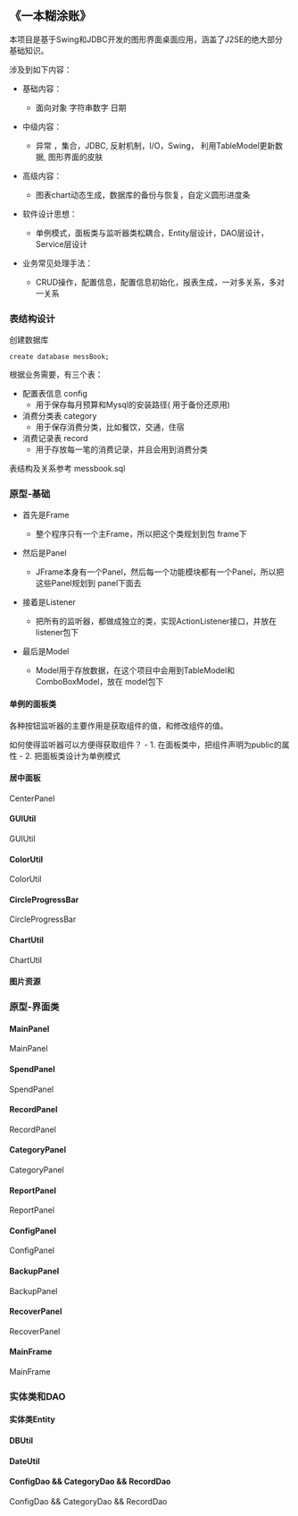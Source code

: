 ## 《一本糊涂账》

本项目是基于Swing和JDBC开发的图形界面桌面应用，涵盖了J2SE的绝大部分基础知识。

涉及到如下内容：
- 基础内容：
    - 面向对象 字符串数字 日期

- 中级内容：
    - 异常 ，集合，JDBC, 反射机制，I/O，Swing， 利用TableModel更新数据, 图形界面的皮肤

- 高级内容：
    - 图表chart动态生成，数据库的备份与恢复，自定义圆形进度条

- 软件设计思想：
    - 单例模式，面板类与监听器类松耦合，Entity层设计，DAO层设计，Service层设计

- 业务常见处理手法：
    - CRUD操作，配置信息，配置信息初始化，报表生成，一对多关系，多对一关系

### 表结构设计

创建数据库
```
create database messBook;
```
根据业务需要，有三个表：
- 配置表信息 config
    - 用于保存每月预算和Mysql的安装路径( 用于备份还原用)
- 消费分类表 category
    - 用于保存消费分类，比如餐饮，交通，住宿
- 消费记录表 record
    - 用于存放每一笔的消费记录，并且会用到消费分类
    
表结构及关系参考 messbook.sql

### 原型-基础
- 首先是Frame
    * 整个程序只有一个主Frame，所以把这个类规划到包 frame下

- 然后是Panel
    * JFrame本身有一个Panel，然后每一个功能模块都有一个Panel，所以把这些Panel规划到 panel下面去

- 接着是Listener
    * 把所有的监听器，都做成独立的类，实现ActionListener接口，并放在 listener包下

- 最后是Model
    * Model用于存放数据，在这个项目中会用到TableModel和ComboBoxModel，放在 model包下

#### 单例的面板类
各种按钮监听器的主要作用是获取组件的值，和修改组件的值。

如何使得监听器可以方便得获取组件？
    - 1. 在面板类中，把组件声明为public的属性
    - 2. 把面板类设计为单例模式

#### 居中面板
CenterPanel

#### GUIUtil
GUIUtil

#### ColorUtil
ColorUtil

#### CircleProgressBar
CircleProgressBar

#### ChartUtil
ChartUtil

#### 图片资源

### 原型-界面类

#### MainPanel
MainPanel

#### SpendPanel
SpendPanel

#### RecordPanel
RecordPanel

#### CategoryPanel
CategoryPanel

#### ReportPanel
ReportPanel

#### ConfigPanel
ConfigPanel

#### BackupPanel
BackupPanel

#### RecoverPanel
RecoverPanel

#### MainFrame
MainFrame

### 实体类和DAO

#### 实体类Entity

#### DBUtil

#### DateUtil

#### ConfigDao && CategoryDao && RecordDao
ConfigDao && CategoryDao && RecordDao
 


